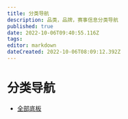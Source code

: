 ```yaml
---
title: 分类导航
description: 品类，品牌，赛事信息分类导航
published: true
date: 2022-10-06T09:40:55.116Z
tags: 
editor: markdown
dateCreated: 2022-10-06T08:09:12.392Z
---
```


# 分类导航


- [全部底板](/zh/blades/index)
